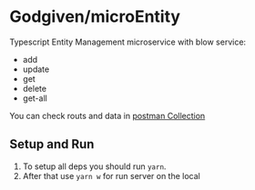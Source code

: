 # Godgiven/microEntity

Typescript Entity Management microservice with blow service:

- add
- update
- get
- delete
- get-all

You can check routs and data in [postman Collection](./postman/microEntity.postman_collection.json)

## Setup and Run

1. To setup all deps you should run `yarn`.
2. After that use `yarn w` for run server on the local
